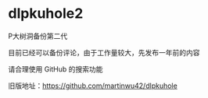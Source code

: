 # dlpkuhole2
P大树洞备份第二代

目前已经可以备份评论，由于工作量较大，先发布一年前的内容

请合理使用 GitHub 的搜索功能

旧版地址：https://github.com/martinwu42/dlpkuhole

